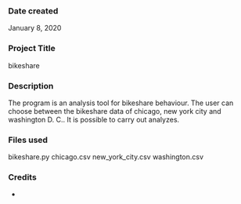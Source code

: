 ### Date created
January 8, 2020

### Project Title
bikeshare

### Description
The program is an analysis tool for bikeshare behaviour.
The user can choose between the bikeshare data of
chicago, new york city and washington D. C..
It is possible to carry out analyzes.

### Files used
bikeshare.py
chicago.csv
new_york_city.csv
washington.csv

### Credits
-
